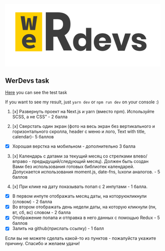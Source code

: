 ![WerDevs logo](public/img/werdevs-logo.svg)
## WerDevs task

[Here](https://onedrive.live.com/?authkey=%21AEE_j3hLr8fbGk4&cid=2B0C9C1145B3CBE0&id=2B0C9C1145B3CBE0%2190483&parId=2B0C9C1145B3CBE0%2190481&o=OneUp)
you can see the test task

If you want to see my result, just ```yarn dev``` or ```npm run dev``` on your console :)

1. [x] Развернуть проект на Next.js и yarn (вместо npm). Используйте SCSS, а не CSS” - 2 баллa

2. [x] Сверстать один экран (фото на весь экран без вертикального и горизонтального скролла, header с меню и лого, Text with
title, calendar)- 5 баллов

- [x] Хорошая верстка на мобильном - дополнительно 3 балла

3. [x] Календарь с датами за текущий месяц со стрелками влево/вправо - предыдущий/следующий месяц). Должен быть создан Вами
без использования готовых библиотек календарей. Допускается использования moment.js, date-fns, luxonи аналогов. - 5
баллов

4. [x] При клике на дату показывать попап с 2 инпутами - 1 баллa.

- [x] В первом инпуте отображать месяц даты, на которуюкликнули (словом) - 2 балла
- [x] Во втором отображать день недели даты, на которую кликнули (пн, вт, сб, вс) словом - 2 балла
- [x] Отображение попапа и отправка в него данных с помощью Redux - 5 баллов
- [x] Залить на github(прислать ссылку) - 1 балл

Если вы не можете сделать какой-то из пунктов - пожалуйста укажите причину. Спасибо и желаем удачи!
